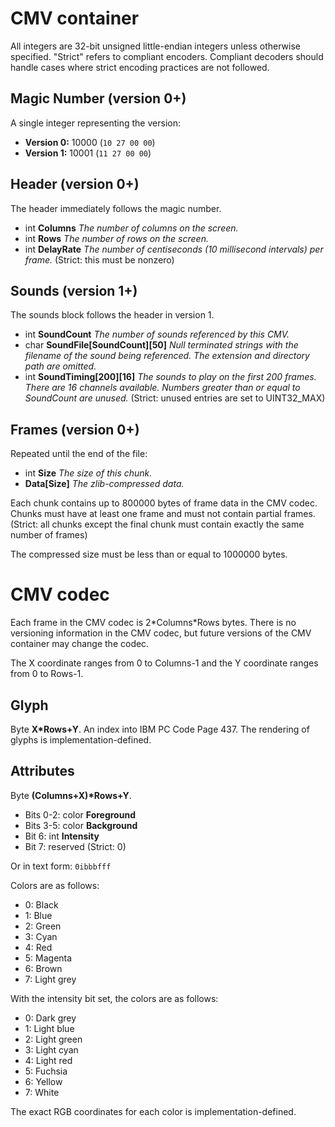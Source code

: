 # CMV container

All integers are 32-bit unsigned little-endian integers unless otherwise
specified. "Strict" refers to compliant encoders. Compliant decoders should
handle cases where strict encoding practices are not followed.

## Magic Number (version 0+)

A single integer representing the version:

- **Version 0:** 10000 (`10 27 00 00`)
- **Version 1:** 10001 (`11 27 00 00`)

## Header (version 0+)

The header immediately follows the magic number.

- int **Columns** *The number of columns on the screen.*
- int **Rows** *The number of rows on the screen.*
- int **DelayRate** *The number of centiseconds (10 millisecond intervals) per frame.* (Strict: this must be nonzero)

## Sounds (version 1+)

The sounds block follows the header in version 1.

- int **SoundCount** *The number of sounds referenced by this CMV.*
- char **SoundFile\[SoundCount\]\[50\]** *Null terminated strings with the filename of the sound being referenced. The extension and directory path are omitted.*
- int **SoundTiming\[200\]\[16\]** *The sounds to play on the first 200 frames. There are 16 channels available. Numbers greater than or equal to SoundCount are unused.* (Strict: unused entries are set to UINT32\_MAX)

## Frames (version 0+)

Repeated until the end of the file:

- int **Size** *The size of this chunk.*
- **Data\[Size\]** *The zlib-compressed data.*

Each chunk contains up to 800000 bytes of frame data in the CMV codec. Chunks must have at least one frame and must not contain partial frames. (Strict: all chunks except the final chunk must contain exactly the same number of frames)

The compressed size must be less than or equal to 1000000 bytes.

# CMV codec

Each frame in the CMV codec is 2\*Columns\*Rows bytes. There is no versioning information in the CMV codec, but future versions of the CMV container may change the codec.

The X coordinate ranges from 0 to Columns-1 and the Y coordinate ranges from 0 to Rows-1.

## Glyph

Byte **X\*Rows+Y**. An index into IBM PC Code Page 437. The rendering of glyphs is implementation-defined.

## Attributes

Byte **\(Columns+X\)\*Rows+Y**.

- Bits 0-2: color **Foreground**
- Bits 3-5: color **Background**
- Bit 6: int **Intensity**
- Bit 7: reserved (Strict: 0)

Or in text form: `0ibbbfff`

Colors are as follows:

- 0: Black
- 1: Blue
- 2: Green
- 3: Cyan
- 4: Red
- 5: Magenta
- 6: Brown
- 7: Light grey

With the intensity bit set, the colors are as follows:

- 0: Dark grey
- 1: Light blue
- 2: Light green
- 3: Light cyan
- 4: Light red
- 5: Fuchsia
- 6: Yellow
- 7: White

The exact RGB coordinates for each color is implementation-defined.
